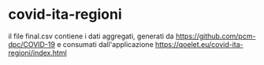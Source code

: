 # covid-ita-regioni

il file final.csv contiene i dati aggregati, generati da https://github.com/pcm-dpc/COVID-19 e consumati dall'applicazione https://qoelet.eu/covid-ita-regioni/index.html
